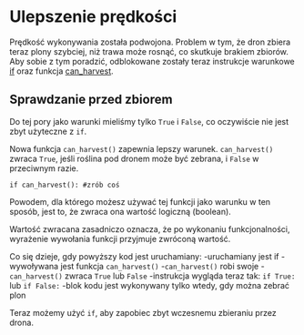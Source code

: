 # Ulepszenie prędkości
Prędkość wykonywania została podwojona. Problem w tym, że dron zbiera teraz plony szybciej, niż trawa może rosnąć, co skutkuje brakiem zbiorów. Aby sobie z tym poradzić, odblokowane zostały teraz instrukcje warunkowe [if](docs/scripting/if.md) oraz funkcja [can_harvest](functions/can_harvest).

## Sprawdzanie przed zbiorem
Do tej pory jako warunki mieliśmy tylko `True` i `False`, co oczywiście nie jest zbyt użyteczne z `if`. 

Nowa funkcja `can_harvest()` zapewnia lepszy warunek. `can_harvest()` zwraca `True`, jeśli roślina pod dronem może być zebrana, i `False` w przeciwnym razie.

`if can_harvest():
	#zrób coś`

Powodem, dla którego możesz używać tej funkcji jako warunku w ten sposób, jest to, że zwraca ona wartość logiczną (boolean).

Wartość zwracana zasadniczo oznacza, że po wykonaniu funkcjonalności, wyrażenie wywołania funkcji przyjmuje zwróconą wartość.

Co się dzieje, gdy powyższy kod jest uruchamiany:
	-uruchamiany jest if
	-wywoływana jest funkcja `can_harvest()`
	-`can_harvest()` robi swoje
	-`can_harvest()` zwraca `True` lub `False`
	-instrukcja wygląda teraz tak: `if True:` lub `if False:`
	-blok kodu jest wykonywany tylko wtedy, gdy można zebrać plon

Teraz możemy użyć `if`, aby zapobiec zbyt wczesnemu zbieraniu przez drona.